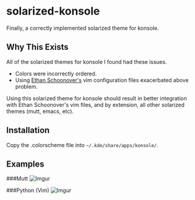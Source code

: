 solarized-konsole
=================

Finally, a correctly implemented solarized theme for konsole.

Why This Exists
---------------

All of the solarized themes for konsole I found had these issues.

 - Colors were incorrectly ordered.
 - Using [Ethan Schoonover's](https://github.com/altercation/solarized) vim configuration files exacerbated above problem.

Using this solarized theme for konsole should result in better integration with Ethan Schoonover's vim files, and by extension, all other solarized themes (mutt, emacs, etc).

Installation
------------

Copy the .colorscheme file into ```~/.kde/share/apps/konsole/```.

Examples
--------
###Mutt
![Imgur](http://i.imgur.com/4MXZHpO.png)

###Python (Vim)
![Imgur](http://i.imgur.com/AjMASV1.png)
